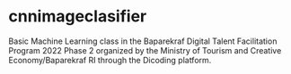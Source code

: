 # cnnimageclasifier
Basic Machine Learning class in the Baparekraf Digital Talent Facilitation Program 2022 Phase 2 organized by the Ministry of Tourism and Creative Economy/Baparekraf RI through the Dicoding platform.
